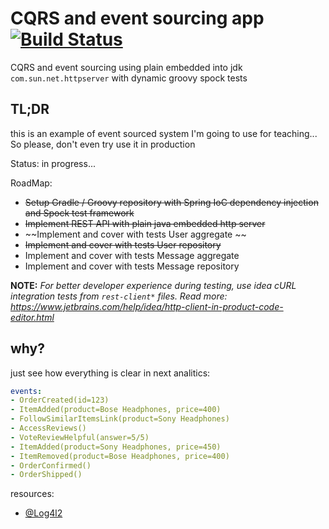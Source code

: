 # CQRS and event sourcing app [![Build Status](https://travis-ci.org/daggerok/event-sourced-user-management.svg?branch=master)](https://travis-ci.org/daggerok/event-sourced-user-management)
CQRS and event sourcing using plain embedded into jdk `com.sun.net.httpserver` with dynamic groovy spock tests

## TL;DR
this is an example of event sourced system I'm going to use for teaching... So please, don't even try 
use it in production

Status: in progress...

RoadMap:
- ~~Setup Gradle / Groovy repository with Spring IoC dependency injection and Spock test framework~~
- ~~Implement REST API with plain java embedded http server~~
- ~~Implement and cover with tests User aggregate ~~
- ~~Implement and cover with tests User repository~~
- Implement and cover with tests Message aggregate 
- Implement and cover with tests Message repository

<!--

_run kafka_

```bash
rm -rf /tmp/c ; git clone --depth=1 https://github.com/confluentinc/cp-docker-images.git /tmp/c
docker-compose -f /tmp/c/examples/kafka-single-node/docker-compose.yml up -d
docker-compose -f /tmp/c/examples/kafka-single-node/docker-compose.yml down -v --rmi local
```

_run app and test_

```bash
./gradlew run

http :8080/api/v1/messages message=hello
http :8080/api/v1/messages message=world
http :8080/api/v1/messages
http :8080
```

-->

**NOTE:** _For better developer experience during testing, use idea cURL integration tests from `rest-client*` files. Read more: https://www.jetbrains.com/help/idea/http-client-in-product-code-editor.html_

## why?

just see how everything is clear in next analitics:

```yaml
events:
- OrderCreated(id=123)
- ItemAdded(product=Bose Headphones, price=400)
- FollowSimilarItemsLink(product=Sony Headphones)
- AccessReviews()
- VoteReviewHelpful(answer=5/5)
- ItemAdded(product=Sony Headphones, price=450)
- ItemRemoved(product=Bose Headphones, price=400)
- OrderConfirmed()
- OrderShipped()
```

resources:

* [@Log4l2](https://logging.apache.org/log4j/2.x/maven-artifacts.html)

<!--

* [YouTube: Building Event Driven Systems with Spring Cloud Stream](https://www.youtube.com/watch?v=LvmPa7YKgqM&t=2673s)
* [YouTube: 2018-10 Advanced Microservices Patterns: CQRS and Event Sourcing](https://www.youtube.com/watch?v=W_wySQ0lTI4&t=1448s)

-->
